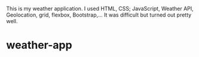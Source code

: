 This is my weather application. I used HTML, CSS; JavaScript, Weather API, Geolocation, grid, flexbox, Bootstrap,...
It was difficult but turned out pretty well.
# weather-app
